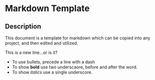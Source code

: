 # Markdown Template

## Description
This document is a template for markdown which can be copied into any project, and then edited and utilized.

This is a new line...or is it?

- To use bullets, precede a line with a dash
- To show __bold__ use two underscaore, before and after the word.
- To show _italics_ use a single underscore.
